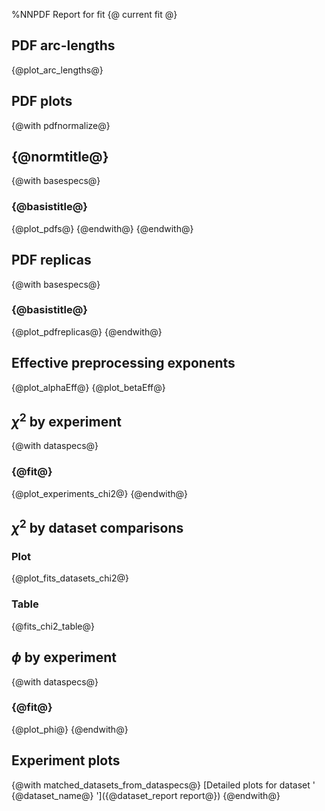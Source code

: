 %NNPDF Report for fit {@ current fit @}

PDF arc-lengths
---------------
{@plot_arc_lengths@}

PDF plots
---------
{@with pdfnormalize@}
## {@normtitle@}
{@with basespecs@}
### {@basistitle@}
{@plot_pdfs@}
{@endwith@}
{@endwith@}

PDF replicas
------------
{@with basespecs@}
### {@basistitle@}
{@plot_pdfreplicas@}
{@endwith@}

Effective preprocessing exponents
---------------------------------
{@plot_alphaEff@}
{@plot_betaEff@}

$\chi^2$ by experiment
----------------------
{@with dataspecs@}
### {@fit@}
{@plot_experiments_chi2@}
{@endwith@}

$\chi^2$ by dataset comparisons
-------------------------------
### Plot
{@plot_fits_datasets_chi2@}
### Table
{@fits_chi2_table@}

$\phi$ by experiment
--------------------
{@with dataspecs@}
### {@fit@}
{@plot_phi@}
{@endwith@}

Experiment plots
---------------
{@with matched_datasets_from_dataspecs@}
[Detailed plots for dataset ' {@dataset_name@} ']({@dataset_report report@})
{@endwith@}
